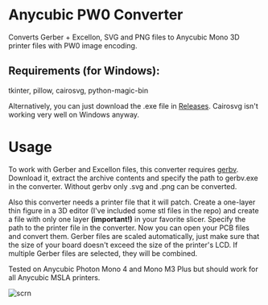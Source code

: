 # Anycubic PW0 Converter
Converts Gerber + Excellon, SVG and PNG files to Anycubic Mono 3D printer files with PW0 image encoding.

## Requirements (for Windows):
tkinter, pillow, cairosvg, python-magic-bin

Alternatively, you can just download the .exe file in [Releases](https://github.com/BleakyTex/Anycubic-PW0-Converter/releases/). Cairosvg isn't working very well on Windows anyway.

# Usage
To work with Gerber and Excellon files, this converter requires [gerbv](https://github.com/gerbv/gerbv/releases/). Download it, extract the archive contents and specify the path to gerbv.exe in the converter. Without gerbv only .svg and .png can be converted.

Also this converter needs a printer file that it will patch. Create a one-layer thin figure in a 3D editor (I've included some stl files in the repo) and create a file with only one layer **(important!)** in your favorite slicer.
Specify the path to the printer file in the converter. Now you can open your PCB files and convert them. Gerber files are scaled automatically, just make sure that the size of your board doesn't exceed the size of the printer's LCD. If multiple Gerber files are selected, they will be combined.

Tested on Anycubic Photon Mono 4 and Mono M3 Plus but should work for all Anycubic MSLA printers.

![scrn](https://github.com/user-attachments/assets/b3df7b47-1929-47d0-8fdb-c4dd6d859f7e)
